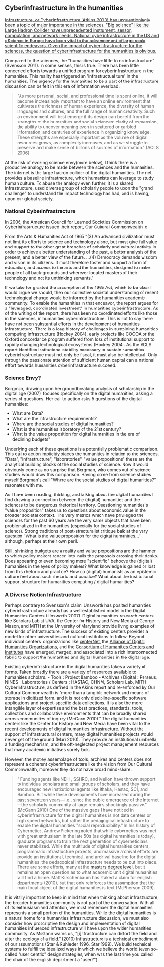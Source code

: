 ## Cyberinfrastructure in the humanities


<a href="README#cyber-intro" name="cyber-intro" >Infrastructure, or CyberInfrastructure (Atkins 2003) has unquestioningly been a topic of major importance in the sciences. "Big science" like the Large Hadron Collider have unprecedented instrument, sensor, computation, and network needs. National cyberinfrastructure in the US and eScience in Europe have been vital to the advancement of large scale scientific endeavors. Given the impact of cyberinfrastructure for the sciences, the question of cyberinfrastructure for the humanities is obvious.</a> 

Compared to the sciences, the "humanities have little to no infrastructure" (Svensson 2011). In some senses, this is true. There has been little concerted efforts towards a unified program for cyberinfrastructure in the humanities. This reality has triggered an 'infrastructual turn' in the humanities. The urgency for the humanities to be a part of the infrastructure discussion can be felt in this era of information overload. 
> "As more personal, social, and professional time is spent online, it will become increasingly important to have an online environment that cultivates the richness of human experience, the diversity of human languages and cultures, and the full range of human creativity. Such an environment will best emerge if its design can benefit from the strengths of the humanities and social sciences: clarity of expression, the ability to uncover meaning even in scattered or garbled information, and centuries of experience in organizing knowledge. These strengths are especially important as the volume of digital resources grows, as complexity increases, and as we struggle to preserve and make sense of billions of sources of information." (ACLS 2006) 

At the risk of evoking science envy(more below), I think there is a productive analogy to be made between the sciences and the humanities. The internet is the large hadron collider of the digital humanities. The net provides a baseline infrastructure, which humanists can leverage to study human culture. To abuse the analogy even further, it is a shared infrastructure, used diverse group of scholarly people to upon the "grand challenge" to understand the impact technology has had, and is having, upon our global society. 


### National Cyberinfrastructure

In 2006, the American Council for Learned Societies Commission on CyberInfrastructure issued their report, Our Cultural Commonwealth, o

 From the Arts & Humanities Act of 1965 "(3) An advanced civilization must not limit its efforts to science and technology alone, but must give full value and support to the other great branches of scholarly and cultural activity in order to achieve a better understanding of the past, a better analysis of the present, and a better view of the future. ...(4) Democracy demands wisdom and vision in its citizens. It must therefore foster and support a form of education, and access to the arts and the humanities, designed to make people of all back-grounds and wherever located masters of their technology and not its unthinking servants." 

If we take for granted the assumption of the 1965 Act, which to be clear I would argue we should, then our collective societal understanding of resent technological change would be informed by the humanities academic community. To enable the humanities in that endeavor, the report argues for a "leveraged, coordinated investment" in humanities cyberinfrastructure. As of the writing of the report, there has been no coordinated efforts like those in the sciences, in humanities cyberinfrastructure. This is not to say there have not been substantial efforts in the development of humanities infrastructure. There is a long history of challenges in sustaining humanities computing infrastructure (Hockey 2004), early projects like COCOA or the Oxford concordance program suffered from loss of institutional support to rapidly changing technological ecosystems (Hockey 2004).  As the ACLS report identifies institutional stability necessary to sustain humanities cyberinfrastructure must not only be fiscal, it must also be intellectual. Only through the passionate attention of sufficient human capital can a national effort towards humanities cyberinfrastructure succeed. 


### Science Envy?

Borgman, drawing upon her groundbreaking analysis of scholarship in the digital age (2007), focuses specifically on the digital humanities, asking a series of questions. Her call to action asks 5 questions of the digital humanities:

* What are Data?
* What are the infrastructure requirements?
* Where are the social studies of digital humanities?
* What is the humanities laboratory of the 21st century?
* What is the value proposition for digital humanities in the era of declining budgets"


Underlying each of these questions is a potentially problematic comparison. This call to action implicitly places the humanities in relation to the sciences. "Data", "infrastructure", "laboratories", "value propositions" these are the analytical building blocks of the social studies of science. Now it would obviously come as no surprise that Borgman, who comes out of science studies, would draw this comparison. Having come from science studies myself Borgman's call "Where are the social studies of digital humanities?" resonates with me. 

As I have been reading, thinking, and talking about the digital humanities I find drawing a connection between the (digital) humanities and the sciences to be dangerous rhetorical territory. Questioning humanities's "value proposition" takes us to questions about economic value in the broader societal context. The very metrics which have privileged the sciences for the past 60 years are the very same objects that have been problematized in the humanities (especially for the social studies of science).  Strong traditions of post-structuralist critique balk at the very question "What is the value proposition for the digital humanities..." although, perhaps at their own peril. 

Still, shrinking budgets are a reality and value propositions are the hammer to which policy makers render-into-nails the proposals crossing their desks. Does appearing or even becoming more "scientific"  behoove the (digital) humanities in the eyes of policy makers? What knowledge is gained or lost from this rhetoric and practice? How do (digital) humanists as an epistemic culture feel about such rhetoric and practice? What about the institutional support structure for humanities computing / digital humanities? 


### A Diverse Notion Infrastructure

Perhaps contrary to Svensson's claim, Unsworth has posited humanities cyberinfrastructure already has a well established model in the Digital Humanities Centers (Unsworth 2007). Digital humanities research centers like Scholars Lab at UVA, the Center for History and New Media at George Mason, and MITH at the University of Maryland  provide living examples of new kinds of infrastructure. The success of existing centers provides a model for other universities and cultural institutions to follow. Beyond individual centers, organizations like [centerNet](http://digitalhumanities.org/centernet/), the [Alliance of Digital Humanities Organizations](http://digitalhumanities.org/), and the [Consortium of Humanities Centers and Institutes](http://www.arts-humanities.net/chain/) have emerged, merged, and associated into a rich interconnected fabric to support the humanities and digital humanities in the digital age. 

Existing cyberinfrastructure in the digital humanities takes a variety of forms. Taken broadly there are a variety of resources available to humanities scholars. 
	- Tools : Project Bamboo
	- Archives / Digital : Perseus, NINES
	- Laboratories / Centers : HASTAC, CHNM, Scholars Lab, MITH
Cyberinfrastructure, as defined in the Akins report and re-enforced by Our Cultural Commonwealth is "more than a tangible network and means of storage in digitized form, and it is not only discipline-specific software applications and project-specific data collections. It is also the more intangible layer of expertise and the best practices, standards, tools, collections and collaborative environments that can be broadly shared across communities of inquiry (McGann 2010)." The digital humanities centers like the Center for History and New Media have been vital to the recent developments of digital humanities infrastructure. Without the support of infrastructural centers, many digital humanities projects would never get off the ground (Muri 2010). They provide an institutional umbrella, a funding mechanism, and the oft-neglected project management resources that many academic initiatives sorely lack.

However, the motley assemblage of tools, archives and centers does not represent a coherent cyberinfrastructure like the vision from Our Cultural Commonwealth, moreover they do not have broad mind-share.
>"	Funding agents like NEH , SSHRC, and Mellon have thrown support to individual scholars and small groups of scholars, and they have encouraged new institutional agents like Ithaka, Hastac, SCI, and Bamboo. But while these developments have increased during the past seventeen years—i.e., since the public emergence of the Internet—the scholarly community at large remains shockingly passive." (McGann 2010)
One of the massive gaps I have noticed in cyberinfrastructure for the digital humanities is not data centers or high speed networks, but rather the pedagogical infrastructure to enable the digital humanities "social reproducibility." In his history of Cybernetics, Andrew Pickering noted that while cybernetics was met with great enthusiasm in the late 50s (as digital humanities is today), graduate programs to train the next generation of cyberneticians never stabilized. While the multitude of digital humanities centers, programmatic infrastructure projects, and massive archival efforts are provide an institutional, technical, and archival baseline for the digital humanities, the pedagogical infrastructure needs to be put into place. There are some efforts, many at the [masters degree level](http://digitalhumanities.org/answers/topic/is-there-a-list-anywhere-of-all-the-graduate-programs-that-study-dh), but it remains an open question as to what academic unit digital humanities will find a home. Matt Kirschenbaum has staked a claim for english departments (2010), but that only reinforces the assumption that the main focal object of the digital humanities is text (McPherson 2009).

It is vitally important to keep in mind that when thinking about infrastructure, the broader humanities community is not part of the conversation. With all of its enthusiasm and attention, we must remember the digital humanities represents a small portion of the humanities. While the digital humanities is a natural home for a humanities infrastructure discussion, we must also consider how proscriptive the design and implementation of digital humanities influenced infrastructure will have upon the wider humanities community. As McGann warns us, "[i]nfrastructure can distort the field and alter the ecology of a field." (2010) Infrastructure is a technical embodiment of our assumptions (Star & Ruhleder 1996, Star 1999). We build technical systems to fulfill the idealized ways in which we believe the world (even so-called "user centric" design strategies, when was the last time you called the chair of the english department a "user?"). 





